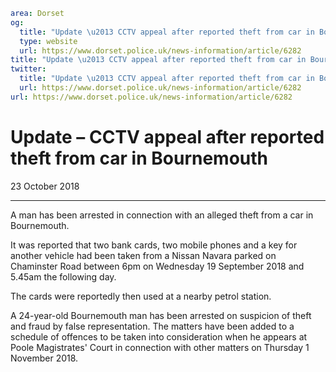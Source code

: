 ```yaml
area: Dorset
og:
  title: "Update \u2013 CCTV appeal after reported theft from car in Bournemouth"
  type: website
  url: https://www.dorset.police.uk/news-information/article/6282
title: "Update \u2013 CCTV appeal after reported theft from car in Bournemouth |"
twitter:
  title: "Update \u2013 CCTV appeal after reported theft from car in Bournemouth"
  url: https://www.dorset.police.uk/news-information/article/6282
url: https://www.dorset.police.uk/news-information/article/6282
```

# Update – CCTV appeal after reported theft from car in Bournemouth

23 October 2018

* * *

A man has been arrested in connection with an alleged theft from a car in Bournemouth.

It was reported that two bank cards, two mobile phones and a key for another vehicle had been taken from a Nissan Navara parked on Chaminster Road between 6pm on Wednesday 19 September 2018 and 5.45am the following day.

The cards were reportedly then used at a nearby petrol station.

A 24-year-old Bournemouth man has been arrested on suspicion of theft and fraud by false representation. The matters have been added to a schedule of offences to be taken into consideration when he appears at Poole Magistrates' Court in connection with other matters on Thursday 1 November 2018.

